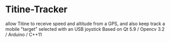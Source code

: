 # Titine-Tracker

allow Titine to receive speed and altitude from a GPS, and also keep track a mobile "target" selected with an USB joystick
Based on Qt 5.9 / Opencv 3.2 / Arduino / C++11
